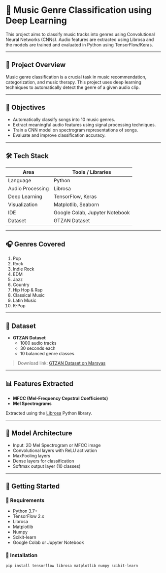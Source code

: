 # 🎵 Music Genre Classification using Deep Learning

This project aims to classify music tracks into genres using Convolutional Neural Networks (CNNs). Audio features are extracted using Librosa and the models are trained and evaluated in Python using TensorFlow/Keras.

---

## 📌 Project Overview

Music genre classification is a crucial task in music recommendation, categorization, and music therapy. This project uses deep learning techniques to automatically detect the genre of a given audio clip.

---

## 🎯 Objectives

- Automatically classify songs into 10 music genres.
- Extract meaningful audio features using signal processing techniques.
- Train a CNN model on spectrogram representations of songs.
- Evaluate and improve classification accuracy.

---

## 🛠️ Tech Stack

| Area              | Tools / Libraries                     |
|-------------------|----------------------------------------|
| Language          | Python                                 |
| Audio Processing  | Librosa                                |
| Deep Learning     | TensorFlow, Keras                      |
| Visualization     | Matplotlib, Seaborn                    |
| IDE               | Google Colab, Jupyter Notebook         |
| Dataset           | GTZAN Dataset                          |

---

## 🎧 Genres Covered

1. Pop  
2. Rock  
3. Indie Rock  
4. EDM  
5. Jazz  
6. Country  
7. Hip Hop & Rap  
8. Classical Music  
9. Latin Music  
10. K-Pop

---

## 📁 Dataset

- **GTZAN Dataset**
  - 1000 audio tracks
  - 30 seconds each
  - 10 balanced genre classes

> Download link: [GTZAN Dataset on Marsyas](http://marsyas.info/downloads/datasets.html)

---

## 📊 Features Extracted

- **MFCC (Mel-Frequency Cepstral Coefficients)**
- **Mel Spectrograms**

Extracted using the [Librosa](https://librosa.org/) Python library.

---

## 🧠 Model Architecture

- Input: 2D Mel Spectrogram or MFCC image
- Convolutional layers with ReLU activation
- MaxPooling layers
- Dense layers for classification
- Softmax output layer (10 classes)

---

## 🚀 Getting Started

### 🔧 Requirements

- Python 3.7+
- TensorFlow 2.x
- Librosa
- Matplotlib
- Numpy
- Scikit-learn
- Google Colab or Jupyter Notebook

### 🐍 Installation

```bash
pip install tensorflow librosa matplotlib numpy scikit-learn
